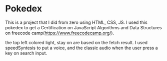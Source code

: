 # Pokedex
This is a project that I did from zero using HTML, CSS, JS. I used this pokedex to get a Certification on JavaScript Algorithms and Data Structures on freecode camp(https://www.freecodecamp.org/).

the top left colored light, stay on are based on the fetch result.
I used speedSyntesis to put a voice, and the classic audio when the user press a key on search input.

